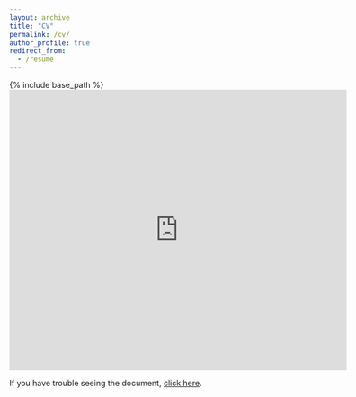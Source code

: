 ```yaml
---
layout: archive
title: "CV"
permalink: /cv/
author_profile: true
redirect_from:
  - /resume
---
```


{% include base_path %}
<embed src="https://benjzhang.github.io/files/zhang_ben_CV_082021.pdf" type="application/pdf" width="600px" height="500px" /> 


If you have trouble seeing the document, [click here](https://benjzhang.github.io/files/zhang_ben_CV_082021.pdf).
